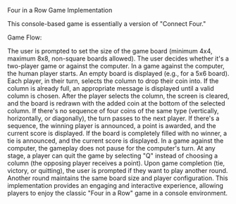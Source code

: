 Four in a Row Game Implementation

This console-based game is essentially a version of "Connect Four."

Game Flow:

The user is prompted to set the size of the game board (minimum 4x4, maximum 8x8, non-square boards allowed).
The user decides whether it's a two-player game or against the computer. In a game against the computer, the human player starts.
An empty board is displayed (e.g., for a 5x6 board).
Each player, in their turn, selects the column to drop their coin into.
If the column is already full, an appropriate message is displayed until a valid column is chosen.
After the player selects the column, the screen is cleared, and the board is redrawn with the added coin at the bottom of the selected column.
If there's no sequence of four coins of the same type (vertically, horizontally, or diagonally), the turn passes to the next player.
If there's a sequence, the winning player is announced, a point is awarded, and the current score is displayed.
If the board is completely filled with no winner, a tie is announced, and the current score is displayed.
In a game against the computer, the gameplay does not pause for the computer's turn.
At any stage, a player can quit the game by selecting "Q" instead of choosing a column (the opposing player receives a point).
Upon game completion (tie, victory, or quitting), the user is prompted if they want to play another round. Another round maintains the same board size and player configuration.
This implementation provides an engaging and interactive experience, allowing players to enjoy the classic "Four in a Row" game in a console environment.
